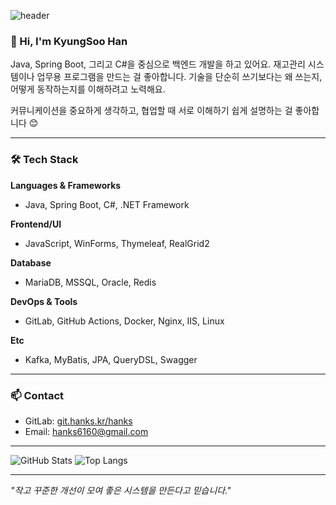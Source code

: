 ![header](https://capsule-render.vercel.app/api?type=waving&color=gradient&height=260&section=header&text=Han%20KyungSoo&fontSize=60&fontAlignY=40&desc=Backend%20Developer&descAlignY=60)

### 👋 Hi, I'm KyungSoo Han

Java, Spring Boot, 그리고 C#을 중심으로 백엔드 개발을 하고 있어요.
재고관리 시스템이나 업무용 프로그램을 만드는 걸 좋아합니다. 
기술을 단순히 쓰기보다는 왜 쓰는지, 어떻게 동작하는지를 이해하려고 노력해요.

커뮤니케이션을 중요하게 생각하고, 협업할 때 서로 이해하기 쉽게 설명하는 걸 좋아합니다 😊

---

### 🛠 Tech Stack

**Languages & Frameworks**
- Java, Spring Boot, C#, .NET Framework

**Frontend/UI**
- JavaScript, WinForms, Thymeleaf, RealGrid2

**Database**
- MariaDB, MSSQL, Oracle, Redis

**DevOps & Tools**
- GitLab, GitHub Actions, Docker, Nginx, IIS, Linux

**Etc**
- Kafka, MyBatis, JPA, QueryDSL, Swagger

---

### 📫 Contact

- GitLab: [git.hanks.kr/hanks](https://git.hanks.kr/hanks)
- Email: hanks6160@gmail.com

---

![GitHub Stats](https://github-readme-stats.vercel.app/api?username=KyungSoo-Han&show_icons=true&theme=react)
![Top Langs](https://github-readme-stats.vercel.app/api/top-langs/?username=KyungSoo-Han&layout=compact&theme=react)

---

_"작고 꾸준한 개선이 모여 좋은 시스템을 만든다고 믿습니다."_

